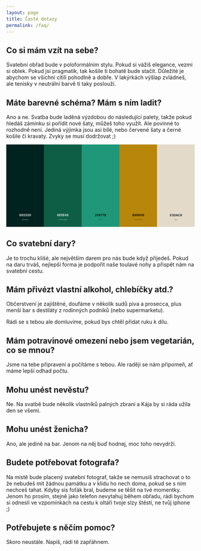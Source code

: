 ```yaml
---
layout: page
title: Časté dotazy
permalink: /faq/
---
```


## Co si mám vzít na sebe?

Svatební obřad bude v poloformálním stylu. Pokud si vážíš elegance, vezmi si oblek. Pokud jsi pragmatik, tak košile ti bohatě bude stačit.
Důležité je abychom se všichni cítili pohodlně a dobře. V lakýrkách výšlap zvládneš, ale tenisky v neutrální barvě ti taky poslouží.

## Máte barevné schéma? Mám s ním ladit?

Ano a ne. Svatba bude laděná výzdobou do následující palety, takže pokud hledáš záminku si pořídit nové šaty,
můžeš toho využít. Ale povinné to rozhodně není. Jediná výjimka jsou asi bílé, nebo červené šaty a černé košile či kravaty.
Zvyky se musí dodržovat ;)

<img src="/assets/img/paleta2.png" alt="Pučmeloud">

## Co svatební dary?

Je to trochu klišé, ale největším darem pro nás bude když přijedeš. Pokud na daru trváš,
nejlepší forma je podpořit naše toulavé nohy a přispět nám na svatební cestu.

## Mám přivézt vlastní alkohol, chlebíčky atd.?

Občerstvení je zajištěné, doufáme v několik sudů piva a prosecca, plus menší bar s destiláty z rodinných podniků (nebo supermarketu).

Rádi se s tebou ale domluvíme, pokud bys chtěl přidat ruku k dílu.

## Mám potravinové omezení nebo jsem vegetarián, co se mnou?

Jsme na tebe připravení a počítáme s tebou. Ale raději se nám připomeň, ať máme lepší odhad počtu.

## Mohu unést nevěstu?

Ne. Na svatbě bude několik vlastníků palných zbraní a Kája by si ráda užila den se všemi.

## Mohu unést ženicha?

Ano, ale jedině na bar. Jenom na něj buď hodnej, moc toho nevydrží.

## Budete potřebovat fotografa?

Na místě bude placený svatební fotograf, takže se nemusíš strachovat o to že nebudeš mít žádnou památku a v klidu ho nech doma, pokud
se s ním nechceš tahat. Kdyby sis foťák bral, budeme se těšit na tvé momentky. Jenom ho prosím, stejně jako telefon nevytahuj během obřadu,
rádi bychom si odnesli ve vzpomínkách na cestu k oltáři tvoje slzy štěstí, ne tvůj iphone ;)

## Potřebujete s něčím pomoc?

Skoro neustále. Napiš, rádi tě zapřáhnem.
